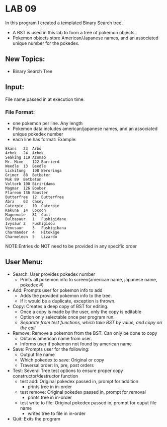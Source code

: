 # LAB 09
 In this program I created a templated Binary Search tree.
 * A BST is used in this lab to form a tree of pokemon objects.
 * Pokemon objects store American/Japanese names, and an associated unique number for the pokedex.

## New Topics:
  * Binary Search Tree

## Input:
File name passed in at execution time.
### File Format:
  * one pokemon per line. Any length
  * Pokemon data includes american/japanese names, and an associated unique pokedex number
  * each line has format: <american name> <pokedex number> <japanese pokemon name>
Example:
```
Ekans	23	Arbo
Arbok	24	Arbok
Seaking	119	Azumao
Mr. Mime	122	Barrierd
Weedle	13	Beedle
Lickitung	108	Beroringa
Grimer	88	Betbeter
Muk	89	Betbeton
Voltorb	100	Biriridama
Magmar	126	Boober
Flareon	136	Booster
Butterfree	12	Butterfree
Abra	63	Casey
Caterpie	10	Caterpie
Kakuna	14	Cocoon
Magnemite	81	Coil
Bulbasaur	1	Fushigidane
Ivysaur	2	Fushigisou
Venusaur	3	Fushigibana
Charmander	4	Hitokage
Charmeleon	5	Lizardo
```
NOTE:Entries do NOT need to be provided in any specific order

## User Menu:
  * Search: User provides pokedex number
    * Prints all pokemon info to screen(american name, japanese name, pokedex #)
  * Add: Prompts user for pokemon info to add
    * Adds the provided pokemon info to the tree.
    * If it would be a duplicate, exception is thrown.
  * Copy: Creates a deep copy of BST for editing.
    * Once a copy is made by the user, only the copy is editable
    * Option only selectable once per program run.
    * *Separate from test functions, which take BST by value, and copy on the call*
  * Remove: Remove a pokemon from the BST. Can only be done to copy
    * Obtains american name from user.
    * Informs user if pokemon not found by american name
  * Save: Prompts user for the following:
    * Output file name
    * Which pokedex to save: Original or copy
    * Traversal order: In, pre, post orders
  * Test: Several Tree test options to ensure proper copy constructor/destructor function
    * test add: Original pokedex passed in, prompt for addition
      * prints tree in in-order
    * test remove: Original pokedex passed in, prompt for removal
      * prints tree in in-order
    * test write to file: Original pokedex passed in, prompt for ouput file name
      * writes tree to file in in-order
  * Quit: Exits the program

